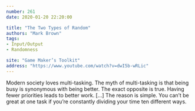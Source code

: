 ```yaml
---
number: 261
date: 2020-01-20 22:20:00

title: "The Two Types of Random"
authors: "Mark Brown"
tags:
- Input/Output
- Randomness

site: "Game Maker’s Toolkit"
address: "https://www.youtube.com/watch?v=dwI5b-wRLic"
---
```


Modern society loves multi-tasking. The myth of multi-tasking is that being busy is synonymous with being better. The exact opposite is true. Having fewer priorities leads to better work. […] The reason is simple. You can’t be great at one task if you’re constantly dividing your time ten different ways.
